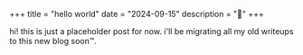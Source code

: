 +++
title = "hello world"
date = "2024-09-15"
description = "👋"
+++

hi! this is just a placeholder post for now. i'll be migrating all my old writeups to this new blog soon™.